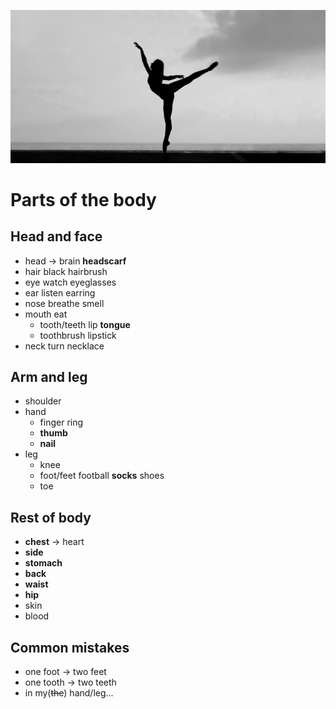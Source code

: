 ![Birth&Marriage&Death](https://raw.githubusercontent.com/llp103ping/images/master/English/Elementary/003_Parts_of_the_body.jpg)


# Parts of the body


## Head and face
+ head -> brain **headscarf**
+ hair black hairbrush
+ eye watch eyeglasses
+ ear listen earring
+ nose breathe smell
+ mouth eat 
  + tooth/teeth lip **tongue**
  + toothbrush lipstick 
+ neck turn necklace
 <!-- more -->


## Arm and leg
+ shoulder
+ hand 
  + finger ring 
  + **thumb**
  + **nail**
+ leg
  + knee
  + foot/feet football **socks** shoes
  + toe


## Rest of body 
+ **chest** -> heart
+ **side** 
+ **stomach** 
+ **back**
+ **waist** 
+ **hip**
+ skin 
+ blood


## Common mistakes
+ one foot -> two feet 
+ one tooth -> two teeth
+ in my(~~the~~) hand/leg...

